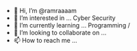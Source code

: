 - 👋 Hi, I’m @ramraaaam
- 👀 I’m interested in ... Cyber Security
- 🌱 I’m currently learning ... Programming / 
- 💞️ I’m looking to collaborate on ...
- 📫 How to reach me ...

<!---
ramraaaam/ramraaaam is a ✨ special ✨ repository because its `README.md` (this file) appears on your GitHub profile.
You can click the Preview link to take a look at your changes.
--->
